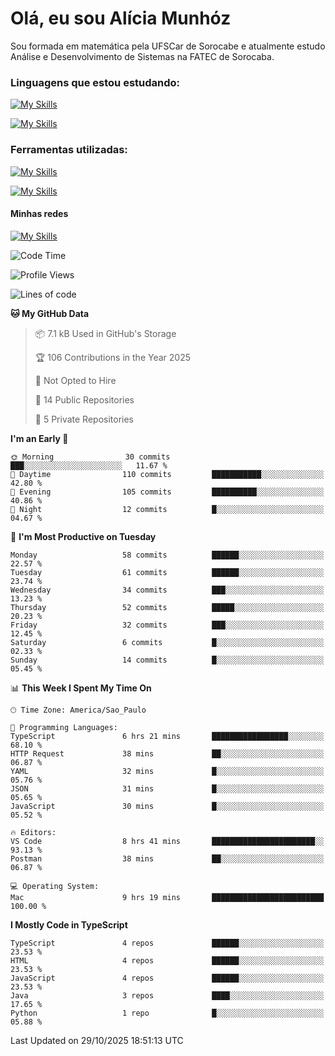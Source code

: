 # Olá, eu sou Alícia Munhóz

<p>Sou formada em matemática pela UFSCar de Sorocabe e atualmente estudo Análise e Desenvolvimento de Sistemas na FATEC de Sorocaba.</p>

### Linguagens que estou estudando:

[![My Skills](https://skillicons.dev/icons?i=js,ts,html,css)](https://skillicons.dev)


[![My Skills](https://skillicons.dev/icons?i=nodejs,java,py,latex)](https://skillicons.dev)

### Ferramentas utilizadas:

[![My Skills](https://skillicons.dev/icons?i=vscode,discord,figma,git)](https://skillicons.dev)

[![My Skills](https://skillicons.dev/icons?i=github,gmail,mongodb,sublime)](https://skillicons.dev)

#### Minhas redes
[![My Skills](https://skillicons.dev/icons?i=linkedin)](https://www.linkedin.com/in/aliciamunhozfrancodecamargo/)

<!--START_SECTION:waka-->
![Code Time](http://img.shields.io/badge/Code%20Time-309%20hrs%2024%20mins-blue)

![Profile Views](http://img.shields.io/badge/Profile%20Views-0-blue)

![Lines of code](https://img.shields.io/badge/From%20Hello%20World%20I%27ve%20Written-96.2%20thousand%20lines%20of%20code-blue)

**🐱 My GitHub Data** 

> 📦 7.1 kB Used in GitHub's Storage 
 > 
> 🏆 106 Contributions in the Year 2025
 > 
> 🚫 Not Opted to Hire
 > 
> 📜 14 Public Repositories 
 > 
> 🔑 5 Private Repositories 
 > 
**I'm an Early 🐤** 

```text
🌞 Morning                30 commits          ███░░░░░░░░░░░░░░░░░░░░░░   11.67 % 
🌆 Daytime                110 commits         ███████████░░░░░░░░░░░░░░   42.80 % 
🌃 Evening                105 commits         ██████████░░░░░░░░░░░░░░░   40.86 % 
🌙 Night                  12 commits          █░░░░░░░░░░░░░░░░░░░░░░░░   04.67 % 
```
📅 **I'm Most Productive on Tuesday** 

```text
Monday                   58 commits          ██████░░░░░░░░░░░░░░░░░░░   22.57 % 
Tuesday                  61 commits          ██████░░░░░░░░░░░░░░░░░░░   23.74 % 
Wednesday                34 commits          ███░░░░░░░░░░░░░░░░░░░░░░   13.23 % 
Thursday                 52 commits          █████░░░░░░░░░░░░░░░░░░░░   20.23 % 
Friday                   32 commits          ███░░░░░░░░░░░░░░░░░░░░░░   12.45 % 
Saturday                 6 commits           █░░░░░░░░░░░░░░░░░░░░░░░░   02.33 % 
Sunday                   14 commits          █░░░░░░░░░░░░░░░░░░░░░░░░   05.45 % 
```


📊 **This Week I Spent My Time On** 

```text
🕑︎ Time Zone: America/Sao_Paulo

💬 Programming Languages: 
TypeScript               6 hrs 21 mins       █████████████████░░░░░░░░   68.10 % 
HTTP Request             38 mins             ██░░░░░░░░░░░░░░░░░░░░░░░   06.87 % 
YAML                     32 mins             █░░░░░░░░░░░░░░░░░░░░░░░░   05.76 % 
JSON                     31 mins             █░░░░░░░░░░░░░░░░░░░░░░░░   05.65 % 
JavaScript               30 mins             █░░░░░░░░░░░░░░░░░░░░░░░░   05.52 % 

🔥 Editors: 
VS Code                  8 hrs 41 mins       ███████████████████████░░   93.13 % 
Postman                  38 mins             ██░░░░░░░░░░░░░░░░░░░░░░░   06.87 % 

💻 Operating System: 
Mac                      9 hrs 19 mins       █████████████████████████   100.00 % 
```

**I Mostly Code in TypeScript** 

```text
TypeScript               4 repos             ██████░░░░░░░░░░░░░░░░░░░   23.53 % 
HTML                     4 repos             ██████░░░░░░░░░░░░░░░░░░░   23.53 % 
JavaScript               4 repos             ██████░░░░░░░░░░░░░░░░░░░   23.53 % 
Java                     3 repos             ████░░░░░░░░░░░░░░░░░░░░░   17.65 % 
Python                   1 repo              █░░░░░░░░░░░░░░░░░░░░░░░░   05.88 % 
```




 Last Updated on 29/10/2025 18:51:13 UTC
<!--END_SECTION:waka-->
